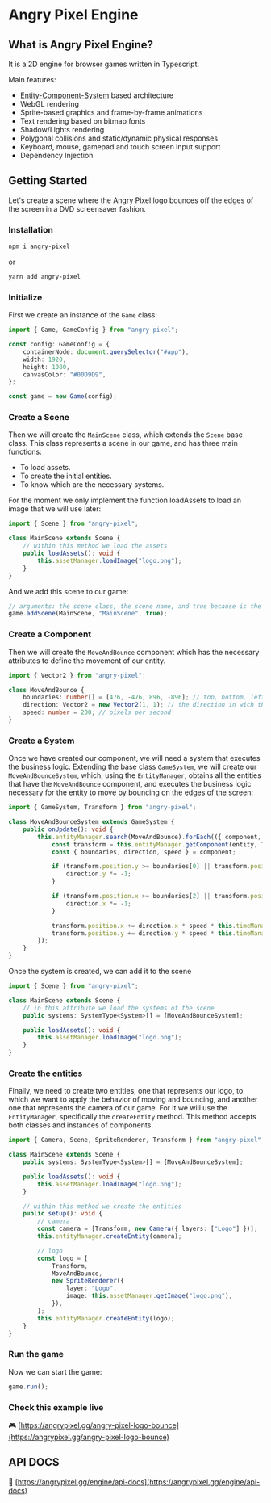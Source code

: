 # Angry Pixel Engine

## What is Angry Pixel Engine?

It is a 2D engine for browser games written in Typescript.

Main features:

-   [Entity-Component-System](https://github.com/SanderMertens/ecs-faq) based architecture
-   WebGL rendering
-   Sprite-based graphics and frame-by-frame animations
-   Text rendering based on bitmap fonts
-   Shadow/Lights rendering
-   Polygonal collisions and static/dynamic physical responses
-   Keyboard, mouse, gamepad and touch screen input support
-   Dependency Injection

## Getting Started

Let's create a scene where the Angry Pixel logo bounces off the edges of the screen in a DVD screensaver fashion.

### Installation

```bash
npm i angry-pixel
```

or

```bash
yarn add angry-pixel
```

### Initialize

First we create an instance of the `Game` class:

```typescript
import { Game, GameConfig } from "angry-pixel";

const config: GameConfig = {
    containerNode: document.querySelector("#app"),
    width: 1920,
    height: 1080,
    canvasColor: "#00D9D9",
};

const game = new Game(config);
```

### Create a Scene

Then we will create the `MainScene` class, which extends the `Scene` base class. This class represents a scene in our game, and has three main functions:

-   To load assets.
-   To create the initial entities.
-   To know which are the necessary systems.

For the moment we only implement the function loadAssets to load an image that we will use later:

```typescript
import { Scene } from "angry-pixel";

class MainScene extends Scene {
    // within this method we load the assets
    public loadAssets(): void {
        this.assetManager.loadImage("logo.png");
    }
}
```

And we add this scene to our game:

```typescript
// arguments: the scene class, the scene name, and true because is the opening scene
game.addScene(MainScene, "MainScene", true);
```

### Create a Component

Then we will create the `MoveAndBounce` component which has the necessary attributes to define the movement of our entity.

```typescript
import { Vector2 } from "angry-pixel";

class MoveAndBounce {
    boundaries: number[] = [476, -476, 896, -896]; // top, bottom, left, right
    direction: Vector2 = new Vector2(1, 1); // the direction in wich the entity will move
    speed: number = 200; // pixels per second
}
```

### Create a System

Once we have created our component, we will need a system that executes the business logic. Extending the base class `GameSystem`, we will create our `MoveAndBounceSystem`, which, using the `EntityManager`, obtains all the entities that have the `MoveAndBounce` component, and executes the business logic necessary for the entity to move by bouncing on the edges of the screen:

```typescript
import { GameSystem, Transform } from "angry-pixel";

class MoveAndBounceSystem extends GameSystem {
    public onUpdate(): void {
        this.entityManager.search(MoveAndBounce).forEach(({ component, entity }) => {
            const transform = this.entityManager.getComponent(entity, Transform);
            const { boundaries, direction, speed } = component;

            if (transform.position.y >= boundaries[0] || transform.position.y <= boundaries[1]) {
                direction.y *= -1;
            }

            if (transform.position.x >= boundaries[2] || transform.position.x <= boundaries[3]) {
                direction.x *= -1;
            }

            transform.position.x += direction.x * speed * this.timeManager.deltaTime;
            transform.position.y += direction.y * speed * this.timeManager.deltaTime;
        });
    }
}
```

Once the system is created, we can add it to the scene

```typescript
import { Scene } from "angry-pixel";

class MainScene extends Scene {
    // in this attribute we load the systems of the scene
    public systems: SystemType<System>[] = [MoveAndBounceSystem];

    public loadAssets(): void {
        this.assetManager.loadImage("logo.png");
    }
}
```

### Create the entities

Finally, we need to create two entities, one that represents our logo, to which we want to apply the behavior of moving and bouncing, and another one that represents the camera of our game. For it we will use the `EntityManager`, specifically the `createEntity` method. This method accepts both classes and instances of components.

```typescript
import { Camera, Scene, SpriteRenderer, Transform } from "angry-pixel";

class MainScene extends Scene {
    public systems: SystemType<System>[] = [MoveAndBounceSystem];

    public loadAssets(): void {
        this.assetManager.loadImage("logo.png");
    }

    // within this method we create the entities
    public setup(): void {
        // camera
        const camera = [Transform, new Camera({ layers: ["Logo"] })];
        this.entityManager.createEntity(camera);

        // logo
        const logo = [
            Transform,
            MoveAndBounce,
            new SpriteRenderer({
                layer: "Logo",
                image: this.assetManager.getImage("logo.png"),
            }),
        ];
        this.entityManager.createEntity(logo);
    }
}
```

### Run the game

Now we can start the game:

```typescript
game.run();
```

### Check this example live

🎮 [https://angrypixel.gg/angry-pixel-logo-bounce](https://angrypixel.gg/angry-pixel-logo-bounce)

## API DOCS

🔎 [https://angrypixel.gg/engine/api-docs](https://angrypixel.gg/engine/api-docs)

